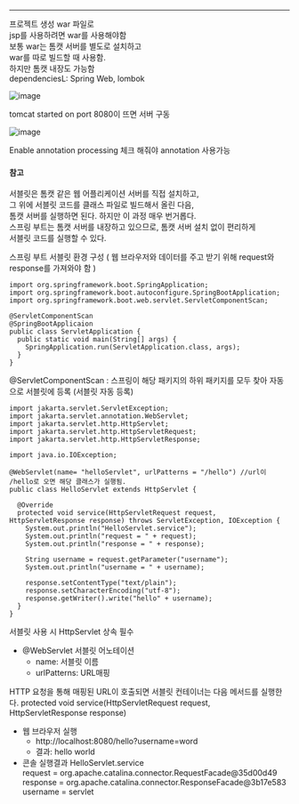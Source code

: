 ---
  프로젝트 생성 war 파일로 </br>
  jsp를 사용하려면 war를 사용해야함 </br>
  보통 war는 톰캣 서버를 별도로 설치하고 </br>
  war를 따로 빌드할 때 사용함. </br>
  하지만 톰캣 내장도 가능함 </br>
  dependenciesL: Spring Web, lombok

![image](https://github.com/Leejieok/TIL/assets/165024639/684aca9f-b31a-4359-86e6-ef79d504e824)

tomcat started on port 8080이 뜨면 서버 구동

![image](https://github.com/Leejieok/TIL/assets/165024639/ffbd4d0d-6d87-4e88-8405-d039c6dea1b2)

Enable annotation processing 체크 해줘야 annotation 사용가능

#### 참고
서블릿은 톰캣 같은 웹 어플리케이션 서버를 직접 설치하고, </br>
그 위에 서블릿 코드를 클래스 파일로 빌드해서 올린 다음, </br>
톰캣 서버를 실행하면 된다. 하지만 이 과정 매우 번거롭다. </br>
스프링 부트는 톰캣 서버를 내장하고 있으므로, 톰캣 서버 설치 없이 편리하게 </br>
서블릿 코드를 실행할 수 있다. </br>

스프링 부트 서블릿 환경 구성 ( 웹 브라우저와 데이터를 주고 받기 위해 request와 response를 가져와야 함 )

```
import org.springframework.boot.SpringApplication;
import org.springframework.boot.autoconfigure.SpringBootApplication;
import org.springframework.boot.web.servlet.ServletComponentScan;

@ServletComponentScan
@SpringBootApplicaion
public class ServletApplication {
  public static void main(String[] args) {
    SpringApplication.run(ServletApplication.class, args);
  }
}

```
@ServletComponentScan
: 스프링이 해당 패키지의 하위 패키지를 모두 찾아 자동으로 서블릿에 등록 (서블릿 자동 등록)

```
import jakarta.servlet.ServletException;
import jakarta.servlet.annotation.WebServlet;
import jakarta.servlet.http.HttpServlet;
import jakarta.servlet.http.HttpServletRequest;
import jakarta.servlet.http.HttpServletResponse;

import java.io.IOException;

@WebServlet(name= "helloServlet", urlPatterns = "/hello") //url이 /hello로 오면 해당 클래스가 실행됨.
public class HelloServlet extends HttpServlet {

  @Override
  protected void service(HttpServletRequest request, HttpServletResponse response) throws ServletException, IOException {
    System.out.println("HelloServlet.service");
    System.out.println("request = " + request);
    System.out.println("response = " + response);

    String username = request.getParameter("username");
    System.out.println("username = " + username);

    response.setContentType("text/plain");
    response.setCharacterEncoding("utf-8");
    response.getWriter().write("hello" + username);
  }
}  

```
서블릿 사용 시 HttpServlet 상속 필수

* @WebServlet 서블릿 어노테이션
  * name: 서블릿 이름
  * urlPatterns: URL매핑
 
HTTP 요청을 통해 매핑된 URL이 호출되면 서블릿 컨테이너는 다음 메서드를 실행한다.
protected void service(HttpServletRequest request, HttpServletResponse response)

* 웹 브라우저 실행
  * http://localhost:8080/hello?username=word
  * 결과: hello world
* 콘솔 실행결과
  HelloServlet.service </br>
  request = org.apache.catalina.connector.RequestFacade@35d00d49 </br>
  response = org.apache.catalina.connector.ResponseFacade@3b17e583 </br>
  username = servlet
 
